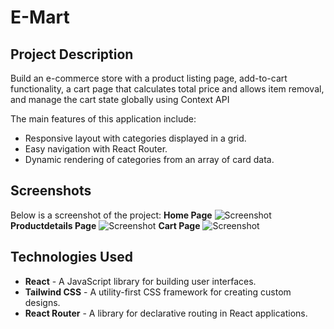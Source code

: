 
# E-Mart

## Project Description

Build an e-commerce store with a product listing page, add-to-cart functionality, a cart page that calculates total price and allows item removal, and manage the cart state globally using Context API

The main features of this application include:
- Responsive layout with categories displayed in a grid.
- Easy navigation with React Router.
- Dynamic rendering of categories from an array of card data.

## Screenshots

Below is a screenshot of the project:
**Home Page**
![Screenshot](./output/homepage.png)
**Productdetails Page**
![Screenshot](./output/productdetails.png)
**Cart Page**
![Screenshot](./output/cart.png)

## Technologies Used
- **React** - A JavaScript library for building user interfaces.
- **Tailwind CSS** - A utility-first CSS framework for creating custom designs.
- **React Router** - A library for declarative routing in React applications.
